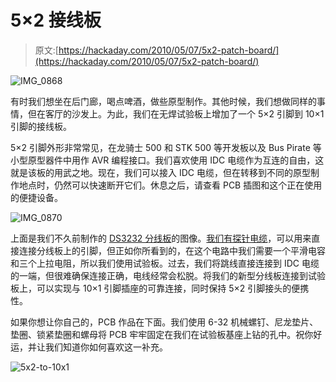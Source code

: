 # 5×2 接线板

> 原文:[https://hackaday.com/2010/05/07/5x2-patch-board/](https://hackaday.com/2010/05/07/5x2-patch-board/)

![](../Images/65c85d297becda25e980ec356fffa5d6.png "IMG_0868")

有时我们想坐在后门廊，喝点啤酒，做些原型制作。其他时候，我们想做同样的事情，但在客厅的沙发上。为此，我们在无焊试验板上增加了一个 5×2 引脚到 10×1 引脚的接线板。

5×2 引脚外形非常常见，在龙骑士 500 和 STK 500 等开发板以及 Bus Pirate 等小型原型器件中用作 AVR 编程接口。我们喜欢使用 IDC 电缆作为互连的自由，这就是该板的用武之地。现在，我们可以接入 IDC 电缆，但在转移到不同的原型制作地点时，仍然可以快速断开它们。休息之后，请查看 PCB 插图和这个正在使用的便捷设备。

![](../Images/7f8a04bf046cbe7b3699f32f8ca34ee1.png "IMG_0870")

上面是我们不久前制作的 [DS3232 分线板](http://hackaday.com/2010/04/29/surface-mount-breakout-boards/)的图像。[我们有探针电缆](http://hackaday.com/2009/07/02/how-to-bus-pirate-probe-cable/)，可以用来直接连接分线板上的引脚，但正如你所看到的，在这个电路中我们需要一个平滑电容和三个上拉电阻，所以我们使用试验板。过去，我们将跳线直接连接到 IDC 电缆的一端，但很难确保连接正确，电线经常会松脱。将我们的新型分线板连接到试验板上，可以实现与 10×1 引脚插座的可靠连接，同时保持 5×2 引脚接头的便携性。

如果你想让你自己的，PCB 作品在下面。我们使用 6-32 机械螺钉、尼龙垫片、垫圈、锁紧垫圈和螺母将 PCB 牢牢固定在我们在试验板基座上钻的孔中。祝你好运，并让我们知道你如何喜欢这一补充。

![](../Images/85fd557259ce93fe1f7c8855f7213364.png "5x2-to-10x1")